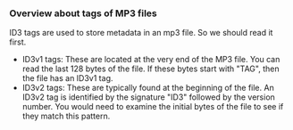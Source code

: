 ### Overview about tags of MP3 files

ID3 tags are used to store metadata in an mp3 file. So we should read it first.

- ID3v1 tags: These are located at the very end of the MP3 file. You can read the last 128 bytes of the file. If these bytes start with "TAG", then the file has an ID3v1 tag.
- ID3v2 tags: These are typically found at the beginning of the file. An ID3v2 tag is identified by the signature "ID3" followed by the version number. You would need to examine the initial bytes of the file to see if they match this pattern. 

